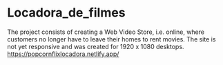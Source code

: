 # Locadora_de_filmes
The project consists of creating a Web Video Store, i.e. online, where customers no longer have to leave their homes to rent movies. The site is not yet responsive and was created for 1920 x 1080 desktops. 
https://popcornflixlocadora.netlify.app/
